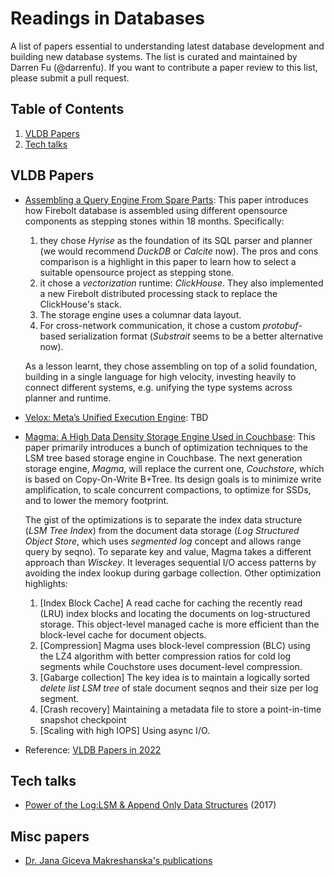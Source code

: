 # Readings in Databases

A list of papers essential to understanding latest database development and building new database systems. The list is curated and maintained by Darren Fu (@darrenfu). If you want to contribute a paper review to this list, please submit a pull request. 

## <a name='TOC'>Table of Contents</a>

  1. [VLDB Papers](#vldb)
  2. [Tech talks](#techtalks)


## <a name='vldb-papers'> VLDB Papers
* [Assembling a Query Engine From Spare Parts](https://www.firebolt.io/content/firebolt-vldb-cdms-2022): This paper introduces how Firebolt database is assembled using different opensource components as stepping stones within 18 months. Specifically:
  1. they chose *Hyrise* as the foundation of its SQL parser and planner (we would recommend *DuckDB* or *Calcite* now). The pros and cons comparison is a highlight in this paper to learn how to select a suitable opensource project as stepping stone.
  1. it chose a *vectorization* runtime: *ClickHouse*. They also implemented a new Firebolt distributed processing stack to replace the ClickHouse's stack.
  1. The storage engine uses a columnar data layout.
  1. For cross-network communication, it chose a custom *protobuf*-based serialization format (*Substrait* seems to be a better alternative now).  
  
    As a lesson learnt, they chose assembling on top of a solid foundation, building in a single language for high velocity, investing heavily to connect different systems, e.g. unifying the type systems across planner and runtime. 
* [Velox: Meta’s Unified Execution Engine](https://research.facebook.com/file/477542930588455/Velox-Metas-Unified-Execution-Engine-p1030-pedreira-cr2-1.pdf): TBD
* [Magma: A High Data Density Storage Engine Used in Couchbase](https://www.vldb.org/pvldb/vol15/p3496-lakshman.pdf): This paper primarily introduces a bunch of optimization techniques to the LSM tree based storage engine in Couchbase. The next generation storage engine, *Magma*, will replace the current one, *Couchstore*, which is based on Copy-On-Write B+Tree. Its design goals is to minimize write amplification, to scale concurrent compactions, to optimize for SSDs, and to lower the memory footprint.  
  
    The gist of the optimizations is to separate the index data structure (*LSM Tree Index*) from the document data storage (*Log Structured Object Store*, which uses *segmented log* concept and allows range query by seqno). To separate key and value, Magma takes a different approach than *Wisckey*. It leverages sequential I/O access patterns by avoiding the index lookup during garbage collection. Other optimization highlights: 
  1. [Index Block Cache] A read cache for caching the recently read (LRU) index blocks and locating the documents on log-structured storage. This object-level managed cache is more efficient than the block-level cache for document objects. 
  1. [Compression] Magma uses block-level compression (BLC) using the LZ4 algorithm with better compression ratios for cold log segments while Couchstore uses document-level compression. 
  1. [Gabarge collection] The key idea is to maintain a logically sorted *delete list LSM tree* of stale document seqnos and their size per log segment. 
  1. [Crash recovery] Maintaining a metadata file to store a point-in-time snapshot checkpoint
  1. [Scaling with high IOPS] Using async I/O. 
* Reference: [VLDB Papers in 2022](https://vldb.org/2022/?paper-session)

## <a name='tech-talks'> Tech talks
* [Power of the Log:LSM & Append Only Data Structures](https://www.infoq.com/presentations/lsm-append-data-structures/) (2017)

## <a name='misc'> Misc papers
* [Dr. Jana Giceva Makreshanska's publications](https://db.in.tum.de/~giceva/index.shtml?lang=en)
